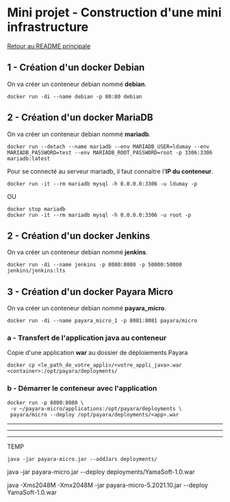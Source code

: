 # Mini projet - Construction d'une mini infrastructure

[Retour au README principale](../../)

## 1 - Création d'un docker Debian

On va créer un conteneur debian nommé **debian**.

```
docker run -di --name debian -p 80:80 debian
```

## 2 - Création d'un docker MariaDB

On va créer un conteneur debian nommé **mariadb**.

```
docker run --detach --name mariadb --env MARIADB_USER=ldumay --env MARIADB_PASSWORD=test --env MARIADB_ROOT_PASSWORD=root -p 3306:3306 mariadb:latest
```

Pour se connecté au serveur mariadb, il faut connaitre l'**IP du conteneur**.

```
docker run -it --rm mariadb mysql -h 0.0.0.0:3306 -u ldumay -p
```

OU

```
docker stop mariadb
docker run -it --rm mariadb mysql -h 0.0.0.0:3306 -u root -p
```

## 2 - Création d'un docker Jenkins

On va créer un conteneur debian nommé **jenkins**.

```
docker run -di --name jenkins -p 8080:8080 -p 50000:50000 jenkins/jenkins:lts
```

## 3 - Création d'un docker Payara Micro

On va créer un conteneur debian nommé **payara_micro**.

```
docker run -di --name payara_micro_1 -p 8081:8081 payara/micro
```

### a - Transfert de l'application java au conteneur

Copie d'une application **war** au dossier de déploiements Payara

```
docker cp <le_path_de_votre_appli>/<votre_appli_java>.war <container>:/opt/payara/deployments/
```

### b - Démarrer le conteneur avec l'application

```
docker run -p 8080:8080 \
 -v ~/payara-micro/applications:/opt/payara/deployments \
 payara/micro --deploy /opt/payara/deployments/<app>.war
```

---
---
---

TEMP

```
java -jar payara-micro.jar --addJars deployments/
```

java -jar payara-micro.jar --deploy deployments/YamaSoft-1.0.war

java -Xms2048M -Xmx2048M -jar payara-micro-5.2021.10.jar --deploy YamaSoft-1.0.war